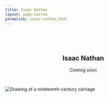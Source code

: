 ```yaml
---
title: Isaac Nathan
layout: page-narrow
permalink: isaac-nathan.html
---
```

&nbsp;

&nbsp;

<p align="center">

<h2 align=center>Isaac Nathan</h2>

<p align="center">Coming soon</p>

<!--<p align="center"><a href="mailto:katzir@vjwp.org">katzir@vjwp.org</a></p> -->

</p>

 &nbsp;

<style>
img {
     max-width: 100%;
     height: auto;
}
</style>
<div class=img>
<img src="objects/carriage.jpg"
     alt="Drawing of a nineteenth-century carriage"
     style="float: left; margin-right: 10px; padding-bottom:20px;" />  </div>
<br>  <br>

&nbsp;